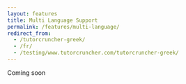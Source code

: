 ```yaml
---
layout: features
title: Multi Language Support
permalink: /features/multi-language/
redirect_from:
  - /tutorcruncher-greek/
  - /fr/
  - /testing/www.tutorcruncher.com/tutorcruncher-greek/
---
```

Coming soon
